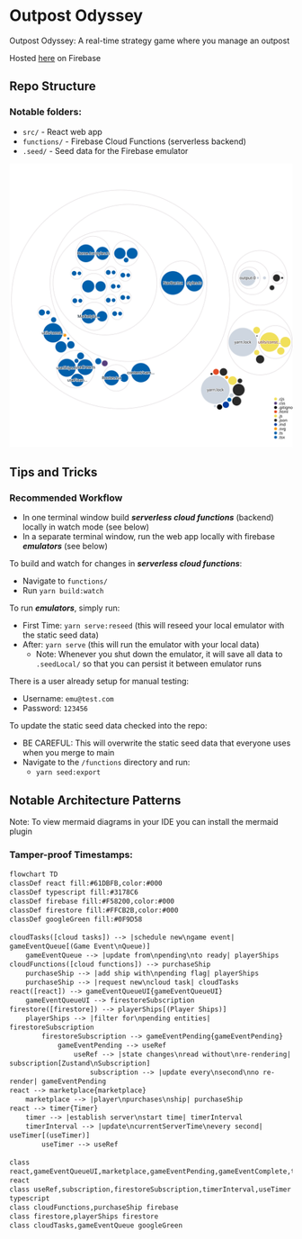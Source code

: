 # Outpost Odyssey

Outpost Odyssey: A real-time strategy game where you manage an outpost

Hosted [here](https://outpost-odyssey-web.web.app/) on Firebase

## Repo Structure
### Notable folders:
- `src/` - React web app
- `functions/` - Firebase Cloud Functions (serverless backend)
- `.seed/` - Seed data for the Firebase emulator

![Visualization of this repo](./repo-structure.svg)

## Tips and Tricks

### Recommended Workflow
- In one terminal window build ***serverless cloud functions*** (backend) locally in watch mode (see below)
- In a separate terminal window, run the web app locally with firebase ***emulators*** (see below)

To build and watch for changes in ***serverless cloud functions***:
- Navigate to `functions/`
- Run `yarn build:watch`

To run ***emulators***, simply run:
- First Time: `yarn serve:reseed` (this will reseed your local emulator with the static seed data)
- After: `yarn serve` (this will run the emulator with your local data)
  - Note: Whenever you shut down the emulator, it will save all data to `.seedLocal/` so that you can persist it between emulator runs

There is a user already setup for manual testing:
- Username: `emu@test.com`
- Password: `123456`

To update the static seed data checked into the repo:
- BE CAREFUL: This will overwrite the static seed data that everyone uses when you merge to main 
- Navigate to the `/functions` directory and run:
  - `yarn seed:export`

## Notable Architecture Patterns
Note: To view mermaid diagrams in your IDE you can install the mermaid plugin

### Tamper-proof Timestamps:
```mermaid
flowchart TD
classDef react fill:#61DBFB,color:#000
classDef typescript fill:#3178C6
classDef firebase fill:#F58200,color:#000
classDef firestore fill:#FFCB2B,color:#000
classDef googleGreen fill:#0F9D58

cloudTasks([cloud tasks]) --> |schedule new\ngame event| gameEventQueue[(Game Event\nQueue)]
    gameEventQueue --> |update from\npending\nto ready| playerShips
cloudFunctions([cloud functions]) --> purchaseShip
    purchaseShip --> |add ship with\npending flag| playerShips
    purchaseShip --> |request new\ncloud task| cloudTasks
react([react]) --> gameEventQueueUI{gameEventQueueUI}
    gameEventQueueUI --> firestoreSubscription
firestore([firestore]) --> playerShips[(Player Ships)]
    playerShips --> |filter for\npending entities| firestoreSubscription
        firestoreSubscription --> gameEventPending{gameEventPending}
            gameEventPending --> useRef
                useRef --> |state changes\nread without\nre-rendering| subscription[Zustand\nSubscription]
                    subscription --> |update every\nsecond\nno re-render| gameEventPending
react --> marketplace{marketplace}
    marketplace --> |player\npurchases\nship| purchaseShip
react --> timer{Timer}
    timer --> |establish server\nstart time| timerInterval
    timerInterval --> |update\ncurrentServerTime\nevery second| useTimer[(useTimer)]
        useTimer --> useRef

class react,gameEventQueueUI,marketplace,gameEventPending,gameEventComplete,timer react
class useRef,subscription,firestoreSubscription,timerInterval,useTimer typescript
class cloudFunctions,purchaseShip firebase
class firestore,playerShips firestore
class cloudTasks,gameEventQueue googleGreen
```
